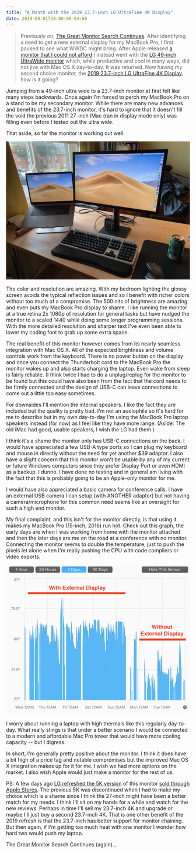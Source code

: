 ```yaml
---
title: "A Month with the 2019 23.7-inch LG UltraFine 4K Display"
date: 2019-08-01T20:00:00-04:00
---
```


> Previously on, [The Great Monitor Search Continues](http://mikezornek.com/posts/2019/6/the-great-monitor-search-continues/). After identifying a need to get a new external display for my MacBook Pro, I first paused to see what WWDC might bring. After Apple released [a monitor that I could not afford](https://www.apple.com/pro-display-xdr/) I instead went with the [LG 49-inch UltraWide monitor](https://www.lg.com/us/monitors/lg-49WL95C-W-ultrawide-monitor) which, while productive and cool in many ways, did not jive with Mac OS X day-to-day. It was returned. Now having my second choice monitor, the [2019 23.7-inch LG UltraFine 4K Display](https://www.apple.com/shop/product/HMUA2VC/A/lg-ultrafine-4k-display), how is it going?

Jumping from a 49-inch ultra wide to a 23.7-inch monitor at first felt like many steps backwards. Once again I'm forced to perch my MacBook Pro on a stand to be my secondary monitor. While there are many new advances and benefits of the 23.7-inch monitor, it's hard to ignore that it doesn't fill the void the previous 2011 27-inch iMac (ran in display mode only) was filling even before I tested out the ultra wide.

That aside, so far the monitor is working out well.

![The 2019 23.7-inch LG UltraFine 4K Display on my desk.](my-desk.jpeg "The 2019 23.7-inch LG UltraFine 4K Display on my desk.")

The color and resolution are amazing. With my bedroom lighting the glossy screen avoids the typical reflection issues and so I benefit with richer colors without too much of a compromise. The 500 nits of brightness are amazing and even puts my MacBook Pro display to shame. I like running the monitor at a true retina 2x 1080p of resolution for general tasks but have nudged the monitor to a scaled 1440 while doing some longer programming sessions. With the more detailed resolution and sharper text I've even been able to lower my coding font to grab up some extra space.

The real benefit of this monitor however comes from its nearly seamless integration with Mac OS X. All of the expected brightness and volume controls work from the keyboard. There is no power button on the display and once you connect the Thunderbolt cord to the MacBook Pro the monitor wakes up and also starts charging the laptop. Even wake from sleep is fairly reliable. (I think twice I had to do a unplug/replug for the monitor to be found but this could have also been from the fact that the cord needs to be firmly connected and the design of USB-C can leave connections to come out a little too easy sometimes.

For downsides I'll mention the internal speakers. I like the fact they are included but the quality is pretty bad. I'm not an audiophile so it's hard for me to describe but in my own day-to-day I'm using the MacBook Pro laptop speakers instead (for now) as I feel like they have more range. (Aside: The old iMac had good, usable speakers, I wish the LG had them.)

I think it's a shame the monitor only has USB-C connections on the back. I would have appreciated a few USB-A type ports so I can plug my keyboard and mouse in directly without the need for yet another $39 adaptor. I also have a slight concern that this monitor won't be usable by any of my current or future Windows computers since they prefer Display Port or even HDMI as a backup. I dunno. I have done no testing and in general am living with the fact that this is probably going to be an Apple-only monitor for me.

I would have also appreciated a basic camera for conference calls. I have an external USB camera I can setup (with ANOTHER adaptor) but not having a camera/microphone for this common need seems like an oversight for such a high end monitor.

My final complaint, and this isn't for the monitor directly, is that using it makes my MacBook Pro (15-inch, 2016) run hot. Check out this graph, the early days are when I was working from home with the monitor attached and then the later days are me on the road at a conference with no monitor. Connecting the monitor seems to double the temperature, just to push the pixels let alone when I'm really pushing the CPU with code compliers or video exports.

![Graph showing double CPU proximity heat temperatures while monitor connected.](heat.png "Graph showing double CPU proximity heat temperatures while monitor connected.")

I worry about running a laptop with high thermals like this regularly day-to-day. What really stings is that under a better scenario I would be connected to a modern and affordable Mac Pro tower that would have more cooling capacity -- but I digress.

In short, I'm generally pretty positive about the monitor. I think it does have a bit high of a price tag and notable compromises but the improved Mac OS X integration makes up for it for me. I wish we had more options on the market. I also wish Apple would just make a monitor for the rest of us. 

PS: A few days ago [LG refreshed the 5K version](https://www.macrumors.com/2019/07/30/apple-online-store-new-5k-lg-ultrafine-display/) of this monitor [sold through Apple Stores](https://www.apple.com/shop/product/HMUB2LL/A/lg-ultrafine-5k-display). The previous 5K was discontinued when I had to make my choice which is a shame since I think the 27-inch might have been a better match for my needs. I think I'll sit on my hands for a while and watch for the new reviews. Perhaps in time I'll sell my 23.7-inch 4K and upgrade or maybe I'll just buy a second 23.7-inch 4K. That is one other benefit of the 2019 refresh is that the 23.7-inch has better support for monitor chaining. But then again, if I'm getting too much heat with one monitor I wonder how hard two would push my laptop. 

The Great Monitor Search Continues (again)...